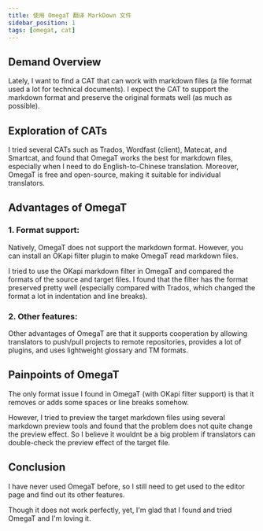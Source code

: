 ```yaml
---
title: 使用 OmegaT 翻译 MarkDown 文件
sidebar_position: 1
tags: [omegat, cat]
---
```


## Demand Overview

Lately, I want to find a CAT that can work with markdown files (a file format used a lot for technical documents). I expect the CAT to support the markdown format and preserve the original formats well (as much as possible).

## Exploration of CATs

I tried several CATs such as Trados, Wordfast (client), Matecat, and Smartcat, and found that OmegaT works the best for markdown files, especially when I need to do English-to-Chinese translation. Moreover, OmegaT is free and open-source, making it suitable for individual translators.

## Advantages of OmegaT

### 1. Format support:

Natively, OmegaT does not support the markdown format. However, you can install an OKapi filter plugin to make OmegaT read markdown files.

I tried to use the OKapi markdown filter in OmegaT and compared the formats of the source and target files. I found that the filter has the format preserved pretty well (especially compared with Trados, which changed the format a lot in indentation and line breaks).

### 2. Other features:

Other advantages of OmegaT are that it supports cooperation by allowing translators to push/pull projects to remote repositories, provides a lot of plugins, and uses lightweight glossary and TM formats.

## Painpoints of OmegaT

The only format issue I found in OmegaT (with OKapi filter support) is that it removes or adds some spaces or line breaks somehow.

However, I tried to preview the target markdown files using several markdown preview tools and found that the problem does not quite change the preview effect. So I believe it wouldnt be a big problem if translators can double-check the preview effect of the target file.

## Conclusion

I have never used OmegaT before, so I still need to get used to the editor page and find out its other features.

Though it does not work perfectly, yet, I'm glad that I found and tried OmegaT and I'm loving it.